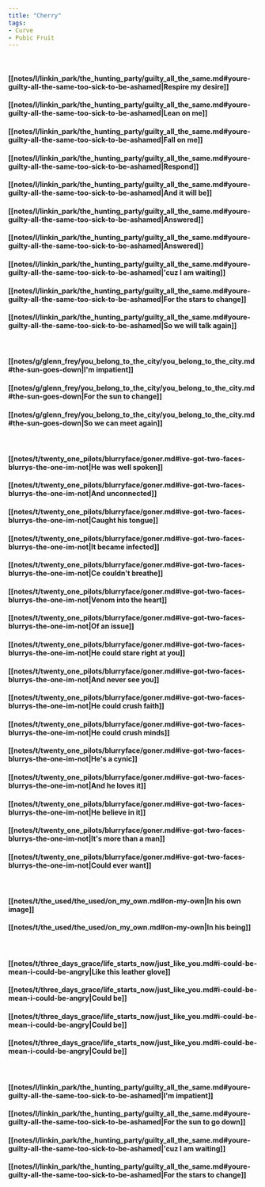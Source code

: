 ```yaml
---
title: "Cherry"
tags:
- Curve
- Pubic Fruit
---
```

&nbsp;
#### [[notes/l/linkin_park/the_hunting_party/guilty_all_the_same.md#youre-guilty-all-the-same-too-sick-to-be-ashamed|Respire my desire]]
#### [[notes/l/linkin_park/the_hunting_party/guilty_all_the_same.md#youre-guilty-all-the-same-too-sick-to-be-ashamed|Lean on me]]
#### [[notes/l/linkin_park/the_hunting_party/guilty_all_the_same.md#youre-guilty-all-the-same-too-sick-to-be-ashamed|Fall on me]]
#### [[notes/l/linkin_park/the_hunting_party/guilty_all_the_same.md#youre-guilty-all-the-same-too-sick-to-be-ashamed|Respond]]
#### [[notes/l/linkin_park/the_hunting_party/guilty_all_the_same.md#youre-guilty-all-the-same-too-sick-to-be-ashamed|And it will be]]
#### [[notes/l/linkin_park/the_hunting_party/guilty_all_the_same.md#youre-guilty-all-the-same-too-sick-to-be-ashamed|Answered]]
#### [[notes/l/linkin_park/the_hunting_party/guilty_all_the_same.md#youre-guilty-all-the-same-too-sick-to-be-ashamed|Answered]]
#### [[notes/l/linkin_park/the_hunting_party/guilty_all_the_same.md#youre-guilty-all-the-same-too-sick-to-be-ashamed|'cuz I am waiting]]
#### [[notes/l/linkin_park/the_hunting_party/guilty_all_the_same.md#youre-guilty-all-the-same-too-sick-to-be-ashamed|For the stars to change]]
#### [[notes/l/linkin_park/the_hunting_party/guilty_all_the_same.md#youre-guilty-all-the-same-too-sick-to-be-ashamed|So we will talk again]]
&nbsp;
#### [[notes/g/glenn_frey/you_belong_to_the_city/you_belong_to_the_city.md#the-sun-goes-down|I'm impatient]]
#### [[notes/g/glenn_frey/you_belong_to_the_city/you_belong_to_the_city.md#the-sun-goes-down|For the sun to change]]
#### [[notes/g/glenn_frey/you_belong_to_the_city/you_belong_to_the_city.md#the-sun-goes-down|So we can meet again]]
&nbsp;
#### [[notes/t/twenty_one_pilots/blurryface/goner.md#ive-got-two-faces-blurrys-the-one-im-not|He was well spoken]]
#### [[notes/t/twenty_one_pilots/blurryface/goner.md#ive-got-two-faces-blurrys-the-one-im-not|And unconnected]]
#### [[notes/t/twenty_one_pilots/blurryface/goner.md#ive-got-two-faces-blurrys-the-one-im-not|Caught his tongue]]
#### [[notes/t/twenty_one_pilots/blurryface/goner.md#ive-got-two-faces-blurrys-the-one-im-not|It became infected]]
#### [[notes/t/twenty_one_pilots/blurryface/goner.md#ive-got-two-faces-blurrys-the-one-im-not|Ce couldn't breathe]]
#### [[notes/t/twenty_one_pilots/blurryface/goner.md#ive-got-two-faces-blurrys-the-one-im-not|Venom into the heart]]
#### [[notes/t/twenty_one_pilots/blurryface/goner.md#ive-got-two-faces-blurrys-the-one-im-not|Of an issue]]
#### [[notes/t/twenty_one_pilots/blurryface/goner.md#ive-got-two-faces-blurrys-the-one-im-not|He could stare right at you]]
#### [[notes/t/twenty_one_pilots/blurryface/goner.md#ive-got-two-faces-blurrys-the-one-im-not|And never see you]]
#### [[notes/t/twenty_one_pilots/blurryface/goner.md#ive-got-two-faces-blurrys-the-one-im-not|He could crush faith]]
#### [[notes/t/twenty_one_pilots/blurryface/goner.md#ive-got-two-faces-blurrys-the-one-im-not|He could crush minds]]
#### [[notes/t/twenty_one_pilots/blurryface/goner.md#ive-got-two-faces-blurrys-the-one-im-not|He's a cynic]]
#### [[notes/t/twenty_one_pilots/blurryface/goner.md#ive-got-two-faces-blurrys-the-one-im-not|And he loves it]]
#### [[notes/t/twenty_one_pilots/blurryface/goner.md#ive-got-two-faces-blurrys-the-one-im-not|He believe in it]]
#### [[notes/t/twenty_one_pilots/blurryface/goner.md#ive-got-two-faces-blurrys-the-one-im-not|It's more than a man]]
#### [[notes/t/twenty_one_pilots/blurryface/goner.md#ive-got-two-faces-blurrys-the-one-im-not|Could ever want]]
&nbsp;
#### [[notes/t/the_used/the_used/on_my_own.md#on-my-own|In his own image]]
#### [[notes/t/the_used/the_used/on_my_own.md#on-my-own|In his being]]
&nbsp;
#### [[notes/t/three_days_grace/life_starts_now/just_like_you.md#i-could-be-mean-i-could-be-angry|Like this leather glove]]
#### [[notes/t/three_days_grace/life_starts_now/just_like_you.md#i-could-be-mean-i-could-be-angry|Could be]]
#### [[notes/t/three_days_grace/life_starts_now/just_like_you.md#i-could-be-mean-i-could-be-angry|Could be]]
#### [[notes/t/three_days_grace/life_starts_now/just_like_you.md#i-could-be-mean-i-could-be-angry|Could be]]
&nbsp;
#### [[notes/l/linkin_park/the_hunting_party/guilty_all_the_same.md#youre-guilty-all-the-same-too-sick-to-be-ashamed|I'm impatient]]
#### [[notes/l/linkin_park/the_hunting_party/guilty_all_the_same.md#youre-guilty-all-the-same-too-sick-to-be-ashamed|For the sun to go down]]
#### [[notes/l/linkin_park/the_hunting_party/guilty_all_the_same.md#youre-guilty-all-the-same-too-sick-to-be-ashamed|'cuz I am waiting]]
#### [[notes/l/linkin_park/the_hunting_party/guilty_all_the_same.md#youre-guilty-all-the-same-too-sick-to-be-ashamed|For the stars to change]]
